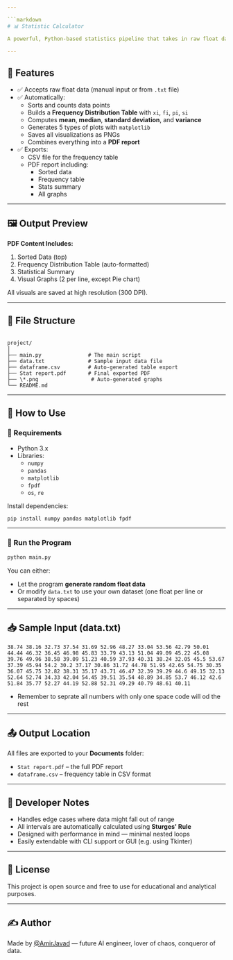 ```yaml
---

```markdown
# 📊 Statistic Calculator

A powerful, Python-based statistics pipeline that takes in raw float data, builds a full frequency distribution table, calculates statistical values (mean, median, standard deviation, variance), generates visualizations (line, bar, histogram, scatter, pie), and exports it all into a clean PDF report.

---
```


## 🔧 Features

- ✅ Accepts raw float data (manual input or from `.txt` file)
- ✅ Automatically:
  - Sorts and counts data points
  - Builds a **Frequency Distribution Table** with `xi`, `fi`, `pi`, `si`
  - Computes **mean**, **median**, **standard deviation**, and **variance**
  - Generates 5 types of plots with `matplotlib`
  - Saves all visualizations as PNGs
  - Combines everything into a **PDF report**
- ✅ Exports:
  - CSV file for the frequency table
  - PDF report including:
    - Sorted data
    - Frequency table
    - Stats summary
    - All graphs

---

## 🖼️ Output Preview

**PDF Content Includes:**
1. Sorted Data (top)
2. Frequency Distribution Table (auto-formatted)
3. Statistical Summary
4. Visual Graphs (2 per line, except Pie chart)

All visuals are saved at high resolution (300 DPI).

---

## 📁 File Structure

```

project/
│
├── main.py               # The main script
├── data.txt              # Sample input data file
├── dataframe.csv         # Auto-generated table export
├── Stat report.pdf       # Final exported PDF
├── \*.png                 # Auto-generated graphs
└── README.md

````

---

## 🧪 How to Use

### 📌 Requirements

- Python 3.x
- Libraries:
  - `numpy`
  - `pandas`
  - `matplotlib`
  - `fpdf`
  - `os`, `re`

Install dependencies:
```bash
pip install numpy pandas matplotlib fpdf
````

---

### 🚀 Run the Program

```bash
python main.py
```

You can either:

* Let the program **generate random float data**
* Or modify `data.txt` to use your own dataset (one float per line or separated by spaces)

---

## 📥 Sample Input (data.txt)

```
38.74 38.16 32.73 37.54 31.69 52.96 48.27 33.04 53.56 42.79 50.01 44.44 46.32 36.45 46.98 45.83 33.79 43.13 51.04 49.09 45.22 45.08 39.76 49.96 38.58 39.09 51.23 40.59 37.93 40.31 38.24 32.05 45.5 53.67 37.39 45.94 54.2 30.2 37.17 30.86 31.72 44.78 51.95 42.65 54.75 30.35 36.07 45.75 32.82 38.31 35.17 43.71 46.47 32.39 39.29 44.6 49.15 32.13 52.64 52.74 34.33 42.04 54.45 39.51 35.54 48.89 34.85 53.7 46.12 42.6 51.84 35.77 52.27 44.19 52.88 52.31 49.29 40.79 48.61 40.11

```
* Remember to seprate all numbers with only one space code will od the rest 
---

## 📤 Output Location

All files are exported to your **Documents** folder:

* `Stat report.pdf` – the full PDF report
* `dataframe.csv` – frequency table in CSV format

---

## 🧠 Developer Notes

* Handles edge cases where data might fall out of range
* All intervals are automatically calculated using **Sturges' Rule**
* Designed with performance in mind — minimal nested loops
* Easily extendable with CLI support or GUI (e.g. using Tkinter)

---

## 📜 License

This project is open source and free to use for educational and analytical purposes.

---

## ✍️ Author

Made by [@AmirJavad](https://github.com/your-username) — future AI engineer, lover of chaos, conqueror of data.

